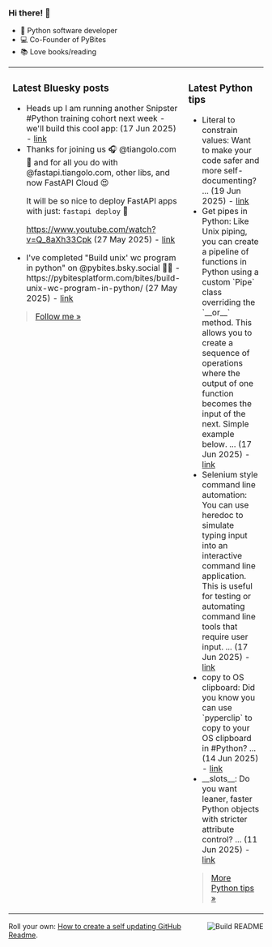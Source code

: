 ### Hi there! 👋

- 🐍 Python software developer
- 💻 Co-Founder of PyBites
- 📚 Love books/reading

<table><tr><td valign="top" width="50%">

### Latest Bluesky posts

<ul>

  <li>
    Heads up I am running another Snipster #Python training cohort next week - we'll build this cool app: (17 Jun 2025) - <a href="https://bsky.app/profile/bbelderbos.bsky.social/post/3lrsitvcqz22b" target="_blank">link</a>
  </li>

  <li>
    Thanks for joining us 🎧 @tiangolo.com  🎉 and for all you do with @fastapi.tiangolo.com, other libs, and now FastAPI Cloud 😍  

It will be so nice to deploy FastAPI apps with just: `fastapi deploy`  🚀

https://www.youtube.com/watch?v=Q_8aXh33Cpk (27 May 2025) - <a href="https://bsky.app/profile/bbelderbos.bsky.social/post/3lq66sby3x22j" target="_blank">link</a>
  </li>

  <li>
    I've completed "Build unix' wc program in python" on @pybites.bsky.social 🐍🎉 - https://pybitesplatform.com/bites/build-unix-wc-program-in-python/ (27 May 2025) - <a href="https://bsky.app/profile/bbelderbos.bsky.social/post/3lq66nwtcos2j" target="_blank">link</a>
  </li>

</ul>

> <a href="https://bsky.app/profile/bbelderbos.bsky.social" target="_blank">Follow me &raquo;</a>


</td><td valign="top" width="50%">

### Latest Python tips

<ul>

  <li>
    Literal to constrain values: Want to make your code safer and more self-documenting? ... (19 Jun 2025) - <a href="https://github.com/bbelderbos/bobcodesit/blob/main/notes/20250619155518.md" target="_blank">link</a>
  </li>

  <li>
    Get pipes in Python: Like Unix piping, you can create a pipeline of functions in Python using a custom `Pipe` class overriding the `__or__` method. This allows you to create a sequence of operations where the output of one function becomes the input of the next. Simple example below. ... (17 Jun 2025) - <a href="https://github.com/bbelderbos/bobcodesit/blob/main/notes/20250617181115.md" target="_blank">link</a>
  </li>

  <li>
    Selenium style command line automation: You can use heredoc to simulate typing input into an interactive command line application. This is useful for testing or automating command line tools that require user input. ... (17 Jun 2025) - <a href="https://github.com/bbelderbos/bobcodesit/blob/main/notes/20250617154947.md" target="_blank">link</a>
  </li>

  <li>
    copy to OS clipboard: Did you know you can use `pyperclip` to copy to your OS clipboard in #Python? ... (14 Jun 2025) - <a href="https://github.com/bbelderbos/bobcodesit/blob/main/notes/20250614182623.md" target="_blank">link</a>
  </li>

  <li>
    __slots__: Do you want leaner, faster Python objects with stricter attribute control? ... (11 Jun 2025) - <a href="https://github.com/bbelderbos/bobcodesit/blob/main/notes/20250611084917.md" target="_blank">link</a>
  </li>

</ul>

> <a href="https://github.com/bbelderbos/bobcodesit" target="_blank">More Python tips &raquo;</a>

</td>
</tr></table>

<a href="https://github.com/bbelderbos/bbelderbos/actions" target="_blank"><img src="https://github.com/bbelderbos/bbelderbos/workflows/Daily%20Update/badge.svg" align="right" alt="Build README"></a>Roll your own: <a href="https://pybit.es/articles/how-to-create-a-self-updating-github-readme/" target="_blank">How to create a self updating GitHub Readme</a>.